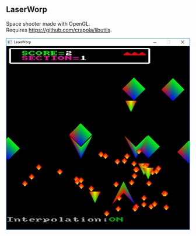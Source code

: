 ## LaserWorp

Space shooter made with OpenGL.  
Requires https://github.com/crapola/libutils.

![Screenshot](screenshot.png)